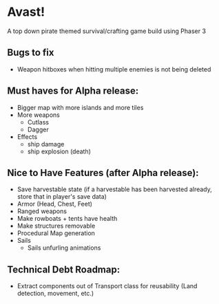 # Avast!

A top down pirate themed survival/crafting game build using Phaser 3

## Bugs to fix

- Weapon hitboxes when hitting multiple enemies is not being deleted

## Must haves for Alpha release:

- Bigger map with more islands and more tiles
- More weapons
  - Cutlass
  - Dagger
- Effects
  - ship damage
  - ship explosion (death)

## Nice to Have Features (after Alpha release):

- Save harvestable state (if a harvestable has been harvested already, store that in player's save data)
- Armor (Head, Chest, Feet)
- Ranged weapons
- Make rowboats + tents have health
- Make structures removable
- Procedural Map generation
- Sails
  - Sails unfurling animations

## Technical Debt Roadmap:

- Extract components out of Transport class for reusability (Land detection, movement, etc.)

